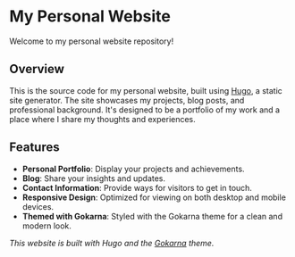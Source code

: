 # My Personal Website

Welcome to my personal website repository!

## Overview

This is the source code for my personal website, built using [Hugo](https://gohugo.io/), a static site generator. The site showcases my projects, blog posts, and professional background. It's designed to be a portfolio of my work and a place where I share my thoughts and experiences.

## Features

- **Personal Portfolio**: Display your projects and achievements.
- **Blog**: Share your insights and updates.
- **Contact Information**: Provide ways for visitors to get in touch.
- **Responsive Design**: Optimized for viewing on both desktop and mobile devices.
- **Themed with Gokarna**: Styled with the Gokarna theme for a clean and modern look.

*This website is built with Hugo and the [Gokarna](https://github.com/526avijitgupta/gokarna) theme.*